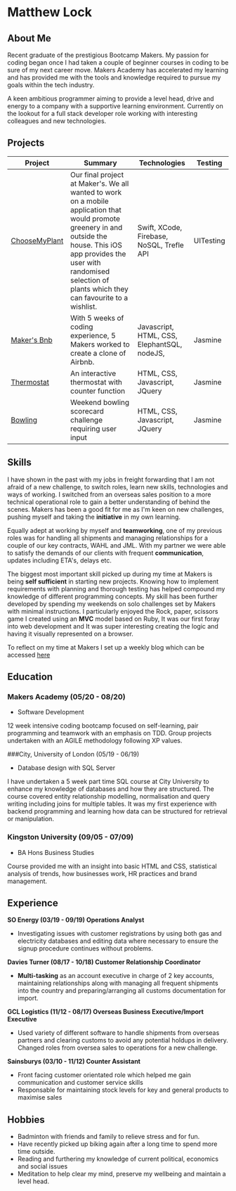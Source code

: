 <!DOCTYPE html>

<h1>Matthew Lock</h1>

## About Me
Recent graduate of the prestigious Bootcamp Makers. My passion for coding began once I had taken a couple of beginner courses in coding to be sure of my next career move. Makers Academy has accelerated my learning and has provided me with the tools and knowledge required to pursue my goals within the tech industry. 

A keen ambitious programmer aiming to provide a level head, drive and energy to a company with a supportive learning environment. Currently on the lookout for a full stack developer role working with interesting colleagues and new technologies.   

## Projects

Project	| Summary |	Technologies |	Testing
-------- | --------  | -------- | --------
[ChooseMyPlant](https://github.com/katieljones/FinalProject_CMP) |	Our final project at Maker's. We all wanted to work on a mobile application that would promote greenery in and outside the house. This iOS app provides the user with randomised selection of plants which they can favourite to a wishlist. | 	Swift, XCode, Firebase, NoSQL, Trefle API |	UITesting
[Maker's Bnb](https://github.com/samlandman/Makersbnb) |	With 5 weeks of coding experience, 5 Makers worked to create a clone of Airbnb.	| Javascript, HTML, CSS, ElephantSQL, nodeJS, | Jasmine
[Thermostat](https://github.com/mattybwoy/Thermostat)	| An interactive thermostat with counter function|	HTML, CSS, Javascript, JQuery | Jasmine
[Bowling](https://github.com/mattybwoy/bowling-challenge)	| Weekend bowling scorecard challenge requiring user input | HTML, CSS,	Javascript, JQuery | Jasmine

## Skills 

I have shown in the past with my jobs in freight forwarding  that I am not afraid of a new challenge, to switch roles, learn new skills, technologies and ways of working. I switched from an overseas sales position to a more technical operational role to gain a better understanding of behind the scenes. Makers has been a good fit for me as I'm keen on new challenges, pushing myself and taking the **initiative** in my own learning. 

Equally adept at working by myself and **teamworking**, one of my previous roles was for handling all shipments and managing relationships for a couple of our key contracts, WAHL and JML. With my partner we were able to satisfy the demands of our clients with frequent **communication**, updates including ETA's, delays etc.

The biggest most important skill picked up during my time at Makers is being **self sufficient** in starting new projects. Knowing how to implement requirements with planning and thorough testing has helped compound my knowledge of different programming concepts. My skill has been further developed by spending my weekends on solo challenges set by Makers with minimal instructions. I particularly enjoyed the Rock, paper, scissors game I created using an **MVC** model based on Ruby, It was our first foray into web development and It was super interesting creating the logic and having it visually represented on a browser.

To reflect on my time at Makers I set up a weekly blog which can be accessed [here](https://medium.com/@mlock3371)

## **Education**

### **Makers Academy (05/20 - 08/20)**

- Software Development

12 week intensive coding bootcamp focused on self-learning, pair programming and teamwork with an emphasis on TDD. Group projects undertaken with an AGILE methodology following XP values.

###City, University of London (05/19 - 06/19)

- Database design with SQL Server

I have undertaken a 5 week part time SQL course at City University to enhance my knowledge of databases and how they are structured. The course covered entity relationship modelling, normalisation and query writing including joins for multiple tables. It was my first experience with backend programming and learning how data can be structured for retrieval or manipulation.


### Kingston University **(09/05 - 07/09)**

- BA Hons Business Studies

Course provided me with an insight into basic HTML and CSS, statistical analysis of trends, how businesses work, HR practices and brand management. 
   

## **Experience**

**SO Energy (03/19 - 09/19) Operations Analyst**

- Investigating issues with customer registrations by using both gas and electricity databases and editing data where necessary to ensure the signup procedure continues without problems.

**Davies Turner (08/17 - 10/18) Customer Relationship Coordinator**

- **Multi-tasking** as an account executive in charge of 2 key accounts, maintaining relationships along with managing all frequent shipments into the country and preparing/arranging all customs documentation for import.

**GCL Logistics (11/12 - 08/17) Overseas Business Executive/Import Executive**

- Used variety of different software to handle shipments from overseas partners and clearing customs to avoid any potential holdups in delivery. Changed roles from oversea sales to operations for a new challenge.

**Sainsburys (03/10 - 11/12) Counter Assistant**
- Front facing customer orientated role which helped me gain communication and customer service skills
- Responsable for maintaining stock levels for key and general products to maximise sales
 


## **Hobbies**

- Badminton with friends and family to relieve stress and for fun.
- Have recently picked up biking again after a long time to spend more time outside.
- Reading and furthering my knowledge of current political, economics and social issues
- Meditation to help clear my mind, preserve my wellbeing and maintain a level head.